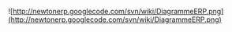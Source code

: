![http://newtonerp.googlecode.com/svn/wiki/DiagrammeERP.png](http://newtonerp.googlecode.com/svn/wiki/DiagrammeERP.png)